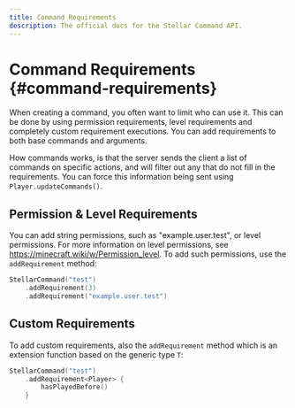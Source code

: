 ```yaml
---
title: Command Requirements
description: The official docs for the Stellar Command API.
---
```


# Command Requirements {#command-requirements}

When creating a command, you often want to limit who can use it. This can be done by using permission requirements, level requirements and completely custom requirement executions. You can add requirements to both base commands and arguments.

How commands works, is that the server sends the client a list of commands on specific actions, and will filter out any that do not fill in the requirements. You can force this information being sent using `Player.updateCommands()`.

## Permission & Level Requirements

You can add string permissions, such as "example.user.test", or level permissions. For more information on level permissions, see https://minecraft.wiki/w/Permission_level. To add such permissions, use the `addRequirement` method:

```Kotlin
StellarCommand("test")
    .addRequirement(3)
    .addRequirement("example.user.test")
```

## Custom Requirements

To add custom requirements, also the `addRequirement` method which is an extension function based on the generic type `T`:

```Kotlin
StellarCommand("test")
    .addRequirement<Player> {
        hasPlayedBefore()
    }
```